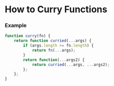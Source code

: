 # How to Curry Functions
### Example
```javascript
function curry(fn) {
    return function curried(...args) {
        if (args.length >= fn.length) {
            return fn(...args);
        }
        return function(...args2) {
            return curried(...args, ...args2);
        };
    };
}
